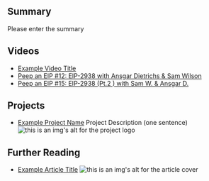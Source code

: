 ## Summary

Please enter the summary

## Videos

- [Example Video Title](https://www.youtube.com/watch?v=TDGq4aeevgY)
- [Peep an EIP #12: EIP-2938 with Ansgar Dietrichs & Sam Wilson](https://www.youtube.com/watch?v=HvZd6z2YdZs&list=PL4cwHXAawZxqu0PKKyMzG_3BJV_xZTi1F&index=101)
- [Peep an EIP #15: EIP-2938 (Pt.2 ) with Sam W. & Ansgar D.](https://www.youtube.com/watch?v=Xoc4q1nJzsU&list=PL4cwHXAawZxqu0PKKyMzG_3BJV_xZTi1F&index=98)

## Projects

- [Example Project Name](https://xxxx.xxx/xxxxx) Project Description (one sentence) ![this is an img's alt for the project logo](https://xxxx.xxx/project-logo.xxx)

## Further Reading

- [Example Article Title](https://xxxx.xxx/xxxxx) ![this is an img's alt for the article cover](https://xxxx.xxx/article-cover.xxx)

